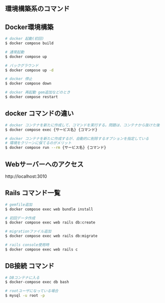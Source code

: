 ## 環境構築系のコマンド
## Docker環境構築
```sh
# docker 起動(初回)
$ docker compose build

# 通常起動
$ docker compose up

# バックグラウンド
$ docker compose up -d

# docker 停止
$ docker compose down

# docker 再起動 gem追加などのとき
$ docker compose restart

```
## docker コマンドの違い
```sh
# docker コンテナを新たに作成して、コマンドを実行する。問題は、コンテナから抜けた後に残ってしまう。コンテナが積み重なっていく。
$ docker compose exec {サービス名} {コマンド}

# docker コンテナを新たに作成するが、自動的に削除するオプションを指定している 
# 環境をクリーンに保てるのがメリット
$ docker compose run --rm {サービス名} {コマンド}
```

## Webサーバーへのアクセス
http://localhost:3010

## Rails コマンド一覧
```sh
# gemfile追加
$ docker compose exec web bundle install

# 初回データ作成
$ docker compose exec web rails db:create

# migrationファイル追加
$ docker compose exec web rails db:migrate

# rails console使用時
$ docker compose exec web rails c
```

## DB接続 コマンド
```sh
# DBコンテナに入る
$ docker-compose exec db bash

# rootユーザになっている場合
$ mysql -u root -p

```
